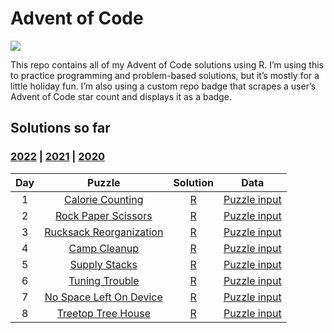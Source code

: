 
<!-- README.md is generated from README.Rmd. Please edit that file -->

# Advent of Code

<!-- badges: start -->

![](https://img.shields.io/badge/2022%20star%20count-@_jwinget%2016*-green.svg)
<!-- badges: end -->

This repo contains all of my Advent of Code solutions using R. I’m using
this to practice programming and problem-based solutions, but it’s
mostly for a little holiday fun. I’m also using a custom repo badge that
scrapes a user’s Advent of Code star count and displays it as a badge.

## Solutions so far

### [2022](R/2022) \| [2021](R/2021) \| [2020](R/2020)

| Day |                             Puzzle                             |      Solution       |                Data                 |
|:---:|:--------------------------------------------------------------:|:-------------------:|:-----------------------------------:|
|  1  |    [Calorie Counting](https://adventofcode.com/2022/day/1)     | [R](R/2022/day01.R) | [Puzzle input](data/2022/day01.txt) |
|  2  |   [Rock Paper Scissors](https://adventofcode.com/2022/day/2)   | [R](R/2022/day02.R) | [Puzzle input](data/2022/day02.txt) |
|  3  | [Rucksack Reorganization](https://adventofcode.com/2022/day/3) | [R](R/2022/day03.R) | [Puzzle input](data/2022/day03.txt) |
|  4  |      [Camp Cleanup](https://adventofcode.com/2022/day/4)       | [R](R/2022/day04.R) | [Puzzle input](data/2022/day04.txt) |
|  5  |      [Supply Stacks](https://adventofcode.com/2022/day/5)      | [R](R/2022/day05.R) | [Puzzle input](data/2022/day05.txt) |
|  6  |     [Tuning Trouble](https://adventofcode.com/2022/day/6)      | [R](R/2022/day06.R) | [Puzzle input](data/2022/day06.txt) |
|  7  | [No Space Left On Device](https://adventofcode.com/2022/day/7) | [R](R/2022/day07.R) | [Puzzle input](data/2022/day07.txt) |
|  8  |   [Treetop Tree House](https://adventofcode.com/2022/day/8)    | [R](R/2022/day08.R) | [Puzzle input](data/2022/day08.txt) |
